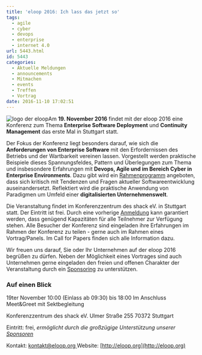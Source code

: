 ```yaml
---
title: 'eloop 2016: Ich lass das jetzt so'
tags:
  - agile
  - cyber
  - devops
  - enterprise
  - internet 4.0
url: 5443.html
id: 5443
categories:
  - Aktuelle Meldungen
  - announcements
  - Mitmachen
  - events
  - Treffen
  - Vortrag
date: 2016-11-10 17:02:51
---
```


![logo der eloop](https://blog.shackspace.de/wp-content/uploads/2016/11/logo_web.png)Am **19\. November 2016** findet mit der eloop 2016 eine Konferenz zum Thema **Enterprise Software Deployment** und **Continuity Management** das erste Mal in Stuttgart statt.

Der Fokus der Konferenz liegt besonders darauf, wie sich die **Anforderungen von Enterprise Software** mit den Erfordernissen des Betriebs und der Wartbarkeit vereinen lassen. Vorgestellt werden praktische Beispiele dieses Spannungsfeldes, Pattern und Überlegungen zum Thema und insbesondere Erfahrungen mit **Devops, Agile und im Bereich Cyber in Enterprise Environments**. Dazu gibt wird ein [Rahmenprogramm](http://eloop.org/pages/programm.html) angeboten, dass sich kritisch mit Tendenzen und Fragen aktueller Softwareentwicklung auseinandersetzt. Reflektiert wird die praktische Anwendung von Paradigmen um Umfeld einer **digitalisierten Unternehmenswelt**.

Die Veranstaltung findet im Konferenzzentrum des shack eV. in Stuttgart statt. Der Eintritt ist frei. Durch eine vorherige [Anmeldung](http://eloop.org/pages/teilnehmen.html) kann garantiert werden, dass genügend Kapazitäten für alle Teilnehmer zur Verfügung stehen. Alle Besucher der Konferenz sind eingeladen ihre Erfahrungen im Rahmen der Konferenz zu teilen - gerne auch im Rahmen eines Vortrag/Panels. Im Call for Papers finden sich alle Information dazu.

Wir freuen uns darauf, Sie oder Ihr Unternehmen auf der eloop 2016 begrüßen zu dürfen. Neben der Möglichkeit eines Vortrages sind auch Unternehmen gerne eingeladen den freien und offenen Charakter der Veranstaltung durch ein [Sponsoring](http://eloop.org/pages/sponsoren.html) zu unterstützen.

<article>
<div>

### Auf einen Blick

19ter November 10:00 (Einlass ab 09:30) bis 18:00
Im Anschluss Meet&amp;Greet mit Sektbegleitung

Konferenzzentrum des shack eV.
Ulmer Straße 255
70372 Stuttgart

Eintritt: frei, _ermöglicht durch die großzügige Unterstützung unserer [Sponsoren](http://eloop.org/pages/sponsoren.html)_

Kontakt: [kontakt@eloop.org
](mailto:kontakt@eloop.org)Website: [http://eloop.org](http://eloop.org)

</div>
<div class="tag-cloud"></div>
</article>